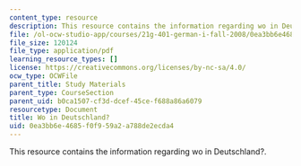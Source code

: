 ```yaml
---
content_type: resource
description: This resource contains the information regarding wo in Deutschland?.
file: /ol-ocw-studio-app/courses/21g-401-german-i-fall-2008/0ea3bb6e4685f0f959a2a788de2ecda4_MIT21G_401F08_wo_deut.pdf
file_size: 120124
file_type: application/pdf
learning_resource_types: []
license: https://creativecommons.org/licenses/by-nc-sa/4.0/
ocw_type: OCWFile
parent_title: Study Materials
parent_type: CourseSection
parent_uid: b0ca1507-cf3d-dcef-45ce-f688a86a6079
resourcetype: Document
title: Wo in Deutschland?
uid: 0ea3bb6e-4685-f0f9-59a2-a788de2ecda4
---
```

This resource contains the information regarding wo in Deutschland?.